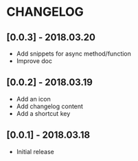 # CHANGELOG

## [0.0.3] - 2018.03.20
* Add snippets for async method/function
* Improve doc

## [0.0.2] - 2018.03.19
* Add an icon
* Add changelog content
* Add a shortcut key

## [0.0.1] - 2018.03.18
* Initial release